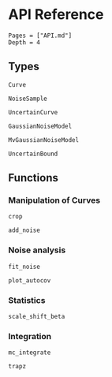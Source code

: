 # API Reference

```@contents
Pages = ["API.md"]
Depth = 4
```

## Types

```@docs
Curve

NoiseSample

UncertainCurve

GaussianNoiseModel

MvGaussianNoiseModel

UncertainBound
```

## Functions

### Manipulation of Curves

```@docs
crop

add_noise
```

### Noise analysis

```@docs
fit_noise

plot_autocov

```

### Statistics

```@docs
scale_shift_beta
```

### Integration

```@docs
mc_integrate

trapz
```